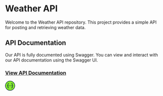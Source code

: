 # Weather API

Welcome to the Weather API repository. This project provides a simple API for posting and retrieving weather data.

## API Documentation

Our API is fully documented using Swagger. You can view and interact with our API documentation using the Swagger UI.

### [View API Documentation](https://brendanmuldoon.github.io/ocula-weather-api/)

![Swagger UI](favicon-32x32.png)
